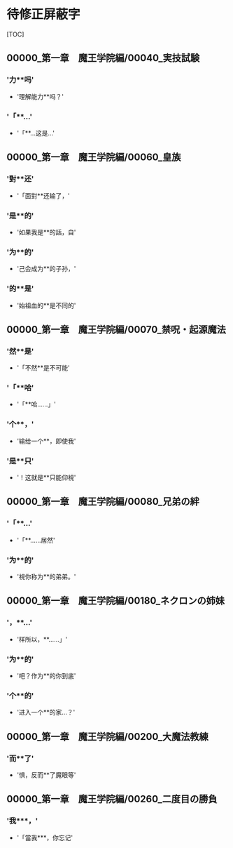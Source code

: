 # 待修正屏蔽字

[TOC]

## 00000_第一章　魔王学院編/00040_実技試験

### '力**吗'

- '理解能力**吗？'

### '「**…'

- '「**…这是…'


## 00000_第一章　魔王学院編/00060_皇族

### '對**还'

- '「面對**还输了，'

### '是**的'

- '如果我是**的話，自'

### '为**的'

- '己会成为**的子孙，'

### '的**是'

- '始祖血的**是不同的'


## 00000_第一章　魔王学院編/00070_禁呪・起源魔法

### '然**是'

- '「不然**是不可能'

### '「**哈'

- '「**哈……」'

### '个**，'

- '输给一个**，即使我'

### '是**只'

- '！这就是**只能仰視'


## 00000_第一章　魔王学院編/00080_兄弟の絆

### '「**…'

- '「**……居然'

### '为**的'

- '視你称为**的弟弟。'


## 00000_第一章　魔王学院編/00180_ネクロンの姉妹

### '，**…'

- '样所以，**……」'

### '为**的'

- '吧？作为**的你到底'

### '个**的'

- '进入一个**的家…？'


## 00000_第一章　魔王学院編/00200_大魔法教練

### '而**了'

- '惧，反而**了魔眼等'


## 00000_第一章　魔王学院編/00260_二度目の勝負

### '我***，'

- '「當我***，你忘记'

